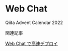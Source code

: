 # Web Chat

Qiita Advent Calendar 2022

関連記事

[Web Chat で高速デプロイ](https://qiita.com/yanagih/items/4ab4bbf5077f90ef73bf)
